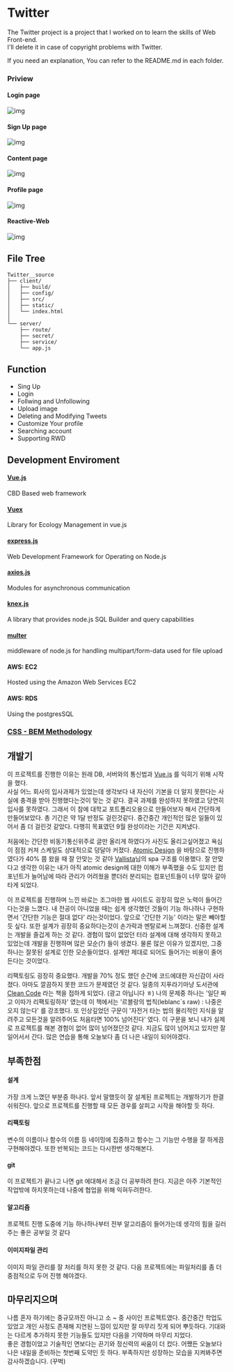 # Twitter

The Twitter project is a project that I worked on to learn the skills of Web Front-end.  
I'll delete it in case of copyright problems with Twitter.

If you need an explanation, You can refer to the README.md in each folder.

### Priview

#### Login page
![img](https://t1.daumcdn.net/cfile/tistory/99367D4B5BB37DB01C)

#### Sign Up page
![img](https://t1.daumcdn.net/cfile/tistory/9935434B5BB37DB11C)

#### Content page
![img](https://t1.daumcdn.net/cfile/tistory/99C4314B5BB37DB325)

#### Profile page
![img](https://t1.daumcdn.net/cfile/tistory/9954734B5BB37DB405)

#### Reactive-Web
![img](https://t1.daumcdn.net/cfile/tistory/99A078425BB37E5A13)



## File Tree
```
Twitter__source
├── client/
│   ├── build/
│   ├── config/
│   ├── src/
│   ├── static/
│   └── index.html
│
└── server/
    ├── route/
    ├── secret/
    ├── service/
    └── app.js
```

## Function

* Sing Up
* Login
* Follwing and Unfollowing
* Upload image
* Deleting and Modifying Tweets
* Customize Your profile
* Searching account
* Supporting RWD

## Development Enviroment

#### [Vue.js](https://kr.vuejs.org/v2/guide/index.html)
CBD Based web framework

#### [Vuex](https://vuex.vuejs.org/kr/guide/state.html)
Library for Ecology Management in vue.js

#### [express.js](https://expressjs.com/ko/)
Web Development Framework for Operating on Node.js

#### [axios.js](https://github.com/axios/axios)
Modules for asynchronous communication

#### [knex.js](https://knexjs.org/)
A library that provides node.js SQL Builder and query capabilities

#### [multer](https://github.com/expressjs/multer)
middleware of node.js for handling multipart/form-data used for file upload

#### AWS: EC2
Hosted using the Amazon Web Services EC2

#### AWS: RDS
Using the postgresSQL

### [CSS - BEM Methodology](http://getbem.com/naming/)


## 개발기
이 프로젝트를 진행한 이유는 원래 DB, 서버와의 통신법과 [Vue.js](https://kr.vuejs.org/v2/guide/index.html) 를 익히기 위해 시작을 했다.  
사실 어느 회사의 입사과제가 있었는데 생각보다 내 자신이 기본을 더 알지 못한다는 사실에 충격을 받아 진행했다는것이 맞는 것 같다. 결국 과제를 완성하지 못하였고 당연히 입사를 못하였다.
그래서 이 참에 대학교 포트폴리오용으로 만들어보자 해서 간단하게 만들어보았다. 총 기간은 약 1달 반정도 걸린것같다. 중간중간 개인적인 많은 일들이 있어서 좀 더 걸린것 같았다. 다행히 목표였던 9월 완성이라는 기간은 지켜냈다.

처음에는 간단한 비동기통신위주로 글만 올리게 하였다가 사진도 올리고싶어졌고 욕심이 점점 커져 스케일도 상대적으로 덩달아 커졌다. [Atomic Design](http://bradfrost.com/blog/post/atomic-web-design/) 을 바탕으로 진행하였다가 40% 쯤 왔을 때 잘 안맞는 것 같아
[Vallista](https://github.com/Vallista/vue-boilerplate)님의 spa 구조를 이용했다. 잘 안맞다고 생각한 이유는 내가 아직 atomic design에 대한 이해가 부족했을 수도 있지만 컴포넌트가 늘어남에 따라 관리가 어려웠을 뿐더러 분리되는 컴포넌트들이 너무 많아 갈아타게 되었다.

이 프로젝트를 진행하며 느낀 바로는 조그마한 웹 사이트도 굉장히 많은 노력이 들어간다는것을 느꼈다. 내 전공이 아니었을 때는 쉽게 생각했던 것들이 기능 하나하나 구현하면서 '간단한 기능은 절대 없다' 라는것이었다. 앞으로 '간단한 기능' 이라는 말은 빼야할 듯 싶다.
또한 설계가 굉장히 중요하다는것이 손가락과 멘탈로써 느껴졌다. 신중한 설계는 개발을 즐겁게 하는 것 같다. 경험이 많이 없었던 터라 설계에 대해 생각하지 못하고있었는데 개발을 진행하며 많은 모순(?) 들이 생겼다. 물론 많은 이유가 있겠지만, 그중 하나는 잘못된 설계로 인한 모순들이었다.
설계만 제대로 되어도 들어가는 비용이 줄어든다는 것이었다.

리팩토링도 굉장히 중요했다. 개발을 70% 정도 했던 순간에 코드에대한 자신감이 사라졌다. 아마도 깔끔하지 못한 코드가 문제였던 것 같다. 일종의 지푸라기마냥 도서관에 [Clean Code](https://www.kyobobook.co.kr/product/detailViewKor.laf?mallGb=KOR&ejkGb=KOR&barcode=9788966260959) 라는
책을 접하게 되었다. (광고 아닙니다 ㅎ) 나의 문제중 하나는 '일단 짜고 이따가 리팩토링하자' 였는데 이 책에서는 '르블랑의 법칙(leblanc`s raw) : 나중은 오지 않는다' 를 강조했다. 또 인상깊었던 구문이 '자전거 타는 법의 물리적인 지식을 알려주고 모든것을 알려주어도 처음타면 100% 넘어진다' 였다.
이 구문을 보니 내가 실제로 프로젝트를 해본 경험이 없어 많이 넘어졌던것 같다. 지금도 많이 넘어지고 있지만 잘 일어서서 간다. 많은 연습을 통해 오늘보다 좀 더 나은 내일이 되어야겠다.


## 부족한점

#### 설계
가장 크게 느꼈던 부분중 하나다. 앞서 말했듯이 잘 설계된 프로젝트는 개발하기가 한결 쉬워진다. 앞으로 프로젝트를 진행할 때 모든 경우를 살피고 시작을 해야할 듯 하다.

#### 리팩토링
변수의 이름이나 함수의 이름 등 네이밍에 집중하고 함수는 그 기능만 수행을 잘 하게끔 구현해야겠다. 또한 반복되는 코드는 다시한번 생각해본다.

#### git
이 프로젝트가 끝나고 나면 git 에대해서 조금 더 공부하려 한다. 지금은 아주 기본적인 작업밖에 하지못하는데 나중에 협업을 위해 익혀두려한다.

#### 알고리즘
프로젝트 진행 도중에 기능 하나하나부터 전부 알고리즘이 들어가는데 생각의 힘을 길러주는 좋은 공부일 것 같다

#### 이미지파일 관리
이미지 파일 관리를 잘 처리를 하지 못한 것 같다. 다음 프로젝트에는 파일처리를 좀 더 중점적으로 두어 진행 해야겠다.

## 마무리지으며
나름 혼자 하기에는 중규모까진 아니고 소 ~ 중 사이인 프로젝트였다. 중간중간 학업도 있었고 개인 사정도 존재해 지연된 느낌이 있지만 잘 마무리 짓게 되어 뿌듯하다. 기대와는 다르게 추가하지 못한 기능들도 있지만 다음을 기약하며 마무리 지었다.  
좋은 경험이었고 기술적인 면보다는 끈기와 정신력의 싸움이 더 컸다. 어쨌든 오늘보다 나은 내일을 준비하는 첫번째 도약인 듯 하다. 부족하지만 성장하는 모습을 지켜봐주면 감사하겠습니다. (꾸벅)
